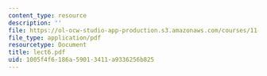 ```yaml
---
content_type: resource
description: ''
file: https://ol-ocw-studio-app-production.s3.amazonaws.com/courses/11-947-history-and-theory-of-historic-preservation-spring-2007/1005f4f6186a59013411a9336256b825_lect6.pdf
file_type: application/pdf
resourcetype: Document
title: lect6.pdf
uid: 1005f4f6-186a-5901-3411-a9336256b825
---
```

